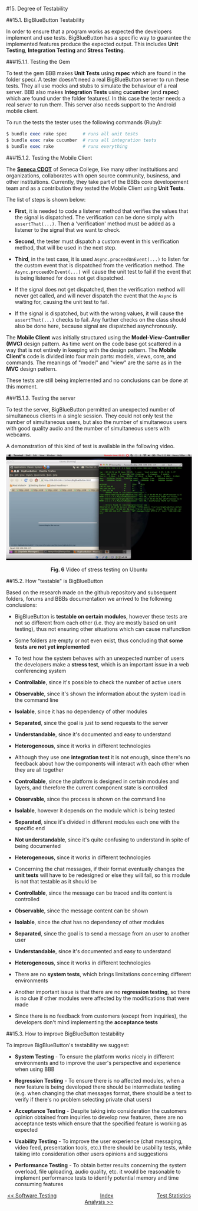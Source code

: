 #15. Degree of Testability

##15.1. BigBlueButton Testability

In order to ensure that a program works as expected the developers implement and use tests. BigBlueButton has a specific way to guarantee the implemented features produce the expected output. This includes **Unit Testing**, **Integration Testing** and **Stress Testing**. 

###15.1.1. Testing the Gem

To test the gem BBB makes **Unit Tests** using **rspec** which are found in the folder spec/. A tester doesn't need a real BigBlueButton server to run these tests. They all use mocks and stubs to simulate the behaviour of a real server. BBB also makes **Integration Tests** using **cucumber** (and **rspec**) which are found under the folder features/. In this case the tester needs a real server to run them. This server also needs support to the Android mobile client.

To run the tests the tester uses the following commands (Ruby):
```ruby
$ bundle exec rake spec      # runs all unit tests
$ bundle exec rake cucumber  # runs all integration tests
$ bundle exec rake           # runs everything
```

###15.1.2. Testing the Mobile Client

The <a href="http://cdot.senecacollege.ca/">**Seneca CDOT**</a> of Seneca College, like many other instituitions and organizations, collaborates with open source community, business, and other instituitions. Currently, they take part of the BBBs core developement team and as a contribution they tested the Mobile Client using **Unit Tests**.  

The list of steps is shown below:  

  * **First**, it is needed to code a listener method that verifies the values that the signal is dispatched. The verification can be done simply with <code>assertThat(...)</code>. Then a 'verification' method must be added as a listener to the signal that we want to check.  
  
  * **Second**, the tester must dispatch a custom event in this verification method, that will be used in the next step.  
  
  * **Third**, in the test case, it is used <code>Async.proceedOnEvent(...)</code> to listen for the custom event that is dispatched from the verification method. The <code>Async.proceedOnEvent(...)</code> will cause the unit test to fail if the event that is being listened for does not get dispatched.  
  
  * If the signal does not get dispatched, then the verification method will never get called, and will never dispatch the event that the <code>Async</code> is waiting for, causing the unit test to fail.  
  
  * If the signal is dispatched, but with the wrong values, it will cause the <code>assertThat(...)</code> checks to fail. Any further checks on the class should also be done here, because signal are dispatched asynchronously.

The **Mobile Client** was initially structured using the **Model-View-Controller (MVC)** design pattern. As time went on the code base got scattered in a way that is not entirely in keeping with the design pattern. The **Mobile Client's** code is divided into four main parts: models, views, core, and commands. The meanings of "model" and "view" are the same as in the **MVC** design pattern.

These tests are still being implemented and no conclusions can be done at this moment.

###15.1.3. Testing the server

To test the server, BigBlueButton permitted an unexpected number of simultaneous clients in a single session. They could not only test the number of simultaneous users, but also the number of simultaneous users with good quality audio and the number of simultaneous users with webcams.

A demonstration of this kind of test is available in the following video.  

<p align="center">
 <a href="https://www.youtube.com/watch?v=Av8a0gB-Y3I"><img src="images/youtube_stress_testing.png"></a>
 <span class="caption">
  <p align="center"><b>Fig. 6</b> Video of stress testing on Ubuntu</p>
 </span>
</p>

##15.2. How "testable" is BigBlueButton

Based on the research made on the github repository and subsequent folders, forums and BBBs documentation we arrived to the following conclusions:

 * BigBlueButton is **testable on certain modules**, however these tests are not so different from each other (i.e. they are mostly based on unit testing), thus not ensuring other situations which can cause malfunction   
 
 * Some folders are empty or not even exist, thus concluding that **some tests are not yet implemented**  

 * To test how the system behaves with an unexpected number of users the developers make a **stress test**, which is an important issue in a web conferencing system    
  * **Controllable**, since it's possible to check the number of active users
  * **Observable**, since it's shown the information about the system load in the command line  
  * **Isolable**, since it has no dependency of other modules  
  * **Separated**, since the goal is just to send requests to the server  
  * **Understandable**, since it's documented and easy to understand
  * **Heterogeneous**, since it works in different technologies
 
 * Although they use one **integration test** it is not enough, since there's no feedback about how the components will interact with each other when they are all together  
  * **Controllable**, since the platform is designed in certain modules and layers, and therefore the current component state is controlled  
  * **Observable**, since the process is shown on the command line  
  * **Isolable**, however it depends on the module which is being tested  
  * **Separated**, since it's divided in different modules each one with the specific end  
  * **Not understandable**, since it's quite confusing to understand in spite of being documented
  * **Heterogeneous**, since it works in different technologies
 
 * Concerning the chat messages, if their format eventually changes the **unit tests** will have to be redesigned or else they will fail, so this module is not that testable as it should be    
  * **Controllable**, since the message can be traced and its content is controlled
  * **Observable**, since the message content can be shown  
  * **Isolable**, since the chat has no dependency of other modules  
  * **Separated**, since the goal is to send a message from an user to another user  
  * **Understandable**, since it's documented and easy to understand
  * **Heterogeneous**, since it works in different technologies

 * There are no **system tests**, which brings limitations concerning different environments  

 * Another important issue is that there are no **regression testing**, so there is no clue if other modules were affected by the modifications that were made  

 * Since there is no feedback from customers (except from inquiries), the developers don't mind implementing the **acceptance tests**

##15.3. How to improve BigBlueButton testability

To improve BigBlueButton's testability we suggest:

 * **System Testing** - To ensure the platform works nicely in different environments and to improve the user's perspective and experience when using BBB  

 * **Regression Testing** - To ensure there is no affected modules, when a new feature is being developed there should be intermediate testing (e.g. when changing the chat messages format, there should be a test to verify if there's no problem selecting private chat users)  

 * **Acceptance Testing** - Despite taking into consideration the customers opinion obtained from inquiries to develop new features, there are no acceptance tests which ensure that the specified feature is working as expected  

 * **Usability Testing** - To improve the user experience (chat messaging, video feed, presentation tools, etc.) there should be usability tests, while taking into consideration other users opinions and suggestions  

 * **Performance Testing** - To obtain better results concerning the system overload, file uploading, audio quality, etc. it would be reasonable to implement performance tests to identify potential memory and time consuming features


<!-- FOOTER -->

<p align=center>
  <a href="https://github.com/mariateresachaves/bigbluebutton/blob/master/ESOF-DOCS/Software_Testing/Software_Testing.md#14-software-testing"><< Software Testing</a>
  &nbsp;&nbsp;&nbsp;&nbsp;&nbsp;&nbsp;&nbsp;&nbsp;&nbsp;&nbsp;&nbsp;&nbsp;&nbsp;&nbsp;&nbsp;&nbsp;&nbsp;&nbsp;&nbsp;&nbsp;&nbsp;&nbsp;&nbsp;&nbsp;&nbsp;&nbsp;&nbsp;&nbsp;
  <a href="https://github.com/mariateresachaves/bigbluebutton/blob/master/ESOF-DOCS/Software_Testing/Index.md">Index</a>
  &nbsp;&nbsp;&nbsp;&nbsp;&nbsp;&nbsp;&nbsp;&nbsp;&nbsp;&nbsp;&nbsp;&nbsp;&nbsp;&nbsp;&nbsp;&nbsp;&nbsp;&nbsp;&nbsp;&nbsp;&nbsp;&nbsp;&nbsp;&nbsp;&nbsp;&nbsp;&nbsp;&nbsp;
  <a href="https://github.com/mariateresachaves/bigbluebutton/blob/master/ESOF-DOCS/Software_Testing/Test_Statistics_Analysis.md#16-test-statistics-analysis"> Test Statistics Analysis >></a>
</p>
